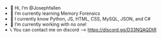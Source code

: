 - 👋 Hi, I’m @Josephfallen
- 🌱 I’m currently learning Memory Forensics
- 📖 I currently know Python, JS, HTML, CSS, MySQL, JSON, and C#
- 💼 I’m currently working with no one! 
- 📞 You can contact me on discord --> https://discord.gg/D33NQAQDtR

<!---
Josephfallen/Josephfallen is a ✨ special ✨ repository because its `README.md` (this file) appears on your GitHub profile.
You can click the Preview link to take a look at your changes.
--->
